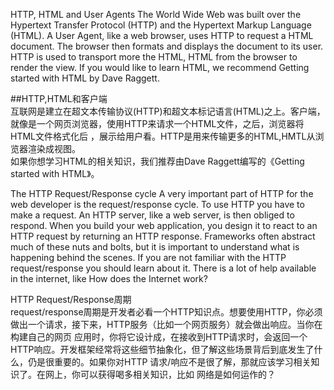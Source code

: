 HTTP, HTML and User Agents
The World Wide Web was built over the Hypertext Transfer Protocol (HTTP) and the Hypertext Markup Language (HTML). 
A User Agent, like a web browser, uses HTTP to request a HTML document. The browser then formats and displays the document to its user.
HTTP is used to transport more the HTML, HTML from the browser to render the view.
If you would like to learn HTML, we recommend Getting started with HTML by Dave Raggett.  

##HTTP,HTML和客户端  
互联网是建立在超文本传输协议(HTTP)和超文本标记语言(HTML)之上。客户端，就像是一个网页浏览器，使用HTTP来请求一个HTML文件，之后，浏览器将HTML文件格式化后
，展示给用户看。HTTP是用来传输更多的HTML,HMTL从浏览器渲染成视图。  
如果你想学习HTML的相关知识，我们推荐由Dave Raggett编写的《Getting started with HTML》。  

The HTTP Request/Response cycle
A very important part of HTTP for the web developer is the request/response cycle. 
To use HTTP you have to make a request. An HTTP server, like a web server, is then obliged to respond. 
When you build your web application, you design it to react to an HTTP request by returning an HTTP response. 
Frameworks often abstract much of these nuts and bolts, but it is important to understand what is happening behind the scenes.
If you are not familiar with the HTTP request/response you should learn about it. 
There is a lot of help available in the internet, like How does the Internet work?

HTTP Request/Response周期  
request/response周期是开发者必看一个HTTP知识点。想要使用HTTP，你必须做出一个请求，接下来，HTTP服务（比如一个网页服务）就会做出响应。当你在构建自己的网页
应用时，你将它设计成，在接收到HTTP请求时，会返回一个HTTP响应。开发框架经常将这些细节抽象化，但了解这些场景背后到底发生了什么，仍是很重要的。如果你对HTTP 
请求/响应不是很了解，那就应该学习相关知识了。在网上，你可以获得喝多相关知识，比如 网络是如何运作的？
